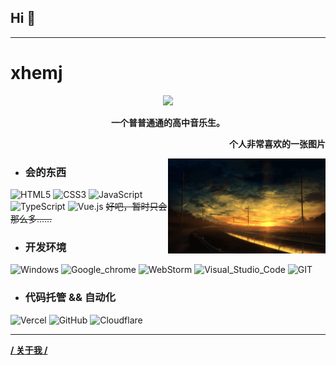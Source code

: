 ## Hi :wave: 

---

# xhemj

<p align="center">
  <img src="https://activity-graph.herokuapp.com/graph?username=xhemj&theme=minimal" width="500" />
</p>

**<p align="center">一个普普通通的高中音乐生。</p>**

**<p align="right">个人非常喜欢的一张图片</p>**

[<img align="right" width="50%" src="bg.png" />](https://xhemj.com/about/?source=github.com)

- ### **会的东西**

![HTML5](https://img.shields.io/badge/HTML5-E34F26?style=for-the-badge&logo=html5&logoColor=white)
![CSS3](https://img.shields.io/badge/CSS3-1572B6?style=for-the-badge&logo=css3&logoColor=white)
![JavaScript](https://img.shields.io/badge/JavaScript-323330?style=for-the-badge&logo=javascript&logoColor=F7DF1E)
![TypeScript](	https://img.shields.io/badge/TypeScript-007ACC?style=for-the-badge&logo=typescript&logoColor=white)
![Vue.js](https://img.shields.io/badge/Vue.js-35495E?style=for-the-badge&logo=vuedotjs&logoColor=4FC08D)
~~好吧，暂时只会那么多……~~

- ### **开发环境**

![Windows](https://img.shields.io/badge/Windows-0078D6?style=for-the-badge&logo=windows&logoColor=white)
![Google_chrome](https://img.shields.io/badge/Google_chrome-4285F4?style=for-the-badge&logo=Google-chrome&logoColor=white)
![WebStorm](https://img.shields.io/badge/WebStorm-000000?style=for-the-badge&logo=WebStorm&logoColor=white)
![Visual_Studio_Code](https://img.shields.io/badge/Visual_Studio_Code-0078D4?style=for-the-badge&logo=visual%20studio%20code&logoColor=white)
![GIT](https://img.shields.io/badge/GIT-E44C30?style=for-the-badge&logo=git&logoColor=white)

- ### **代码托管 && 自动化**

![Vercel](https://img.shields.io/badge/Vercel-000000?style=for-the-badge&logo=vercel&logoColor=white)
![GitHub](	https://img.shields.io/badge/GitHub-100000?style=for-the-badge&logo=github&logoColor=white)
![Cloudflare](https://img.shields.io/badge/Cloudflare-F38020?style=for-the-badge&logo=Cloudflare&logoColor=white)

---

[**/ 关于我 /**](https://xhemj.com/about/?source=github.com)
